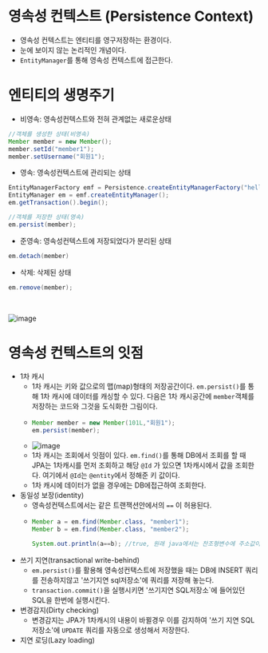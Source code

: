# 영속성 컨텍스트 (Persistence Context)
- 영속성 컨텍스트는 엔티티를 영구저장하는 환경이다.
- 눈에 보이지 않는 논리적인 개념이다.
- `EntityManager`를 통해 영속성 컨텍스트에 접근한다.

# 엔티티의 생명주기 
- 비영속: 영속성컨텍스트와 전혀 관계없는 새로운상태

```java
//객체를 생성한 상태(비영속)
Member member = new Member();
member.setId("member1");
member.setUsername("회원1");
```

- 영속: 영속성컨텍스트에 관리되는 상태

```java
EntityManagerFactory emf = Persistence.createEntityManagerFactory("hello");
EntityManager em = emf.createEntityManager();
em.getTransaction().begin();

//객체를 저장한 상태(영속)
em.persist(member);
```

- 준영속: 영속성컨텍스트에 저장되었다가 분리된 상태

```java
em.detach(member)
```

- 삭제: 삭제된 상태

```java
em.remove(member);
```

<br>

![image](https://github.com/oyatrij/my-study/assets/118187065/ad4a6db3-fae4-4f05-804f-002116a7571b)

# 영속성 컨텍스트의 잇점
- 1차 캐시
  - 1차 캐시는 키와 값으로의 맵(map)형태의 저장공간이다. `em.persist()`를 통해 1차 캐시에 데이터를 캐싱할 수 있다. 다음은 1차 캐시공간에 `member`객체를 저장하는 코드와 그것을 도식화한 그림이다.
  - ```java
    Member member = new Member(101L,"회원1");
    em.persist(member);
    ```
  - ![image](https://github.com/oyatrij/my-study/assets/118187065/25f1eaf4-d5a7-41e4-8478-8247a464f347)
  - 1차 캐시는 조회에서 잇점이 있다. `em.find()`를 통해 DB에서 조회를 할 때 JPA는 1차캐시를 먼저 조회하고 해당 `@Id` 가 있으면 1차캐시에서 값을 조회한다. 여기에서 `@Id`는 `@entity`에서 정해준 키 값이다.
  - 1차 캐시에 데이터가 없을 경우에는 DB에접근하여 조회한다.
- 동일성 보장(identity)
  - 영속성컨텍스트에서는 같은 트랜잭션안에서의 `==` 이 허용된다.
  - ```java
    Member a = em.find(Member.class, "member1");
    Member b = em.find(Member.class, "member2");

    System.out.println(a==b); //true, 원래 java에서는 찬조형변수에 주소값이 저장되기때문에 false이다.
    ```
- 쓰기 지연(transactional write-behind)
  - `em.persist()`를 활용해 영속성컨택스트에 저장했을 때는 DB에 INSERT 쿼리를 전송하지않고 '쓰기지연 sql저장소'에 쿼리를 저장해 놓는다.
  - `transaction.commit()`을 실행시키면 '쓰기지연 SQL저장소`에 들어있던 SQL을 한번에 실행시킨다.
- 변경감지(Dirty checking)
  - 변경감지는 JPA가 1차캐시의 내용이 바뀔경우 이를 감지하여 '쓰기 지연 SQL 저장소'에 `UPDATE` 쿼리를 자동으로 생성해서 저장한다.
- 지연 로딩(Lazy loading)
